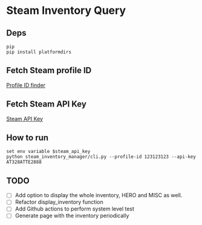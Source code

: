 # Steam Inventory Query

## Deps
```shell
pip 
pip install platformdirs
```

## Fetch Steam profile ID
[Profile ID finder](https://www.steamidfinder.com/)

## Fetch  Steam API Key
[Steam API Key](https://steamcommunity.com/dev/apikey)

## How to run
```shell
set env variable $steam_api_key
python steam_inventory_manager/cli.py --profile-id 123123123 --api-key AT328ATTE2888
```
<!-- python steam_inventory_manager/cli.py --profile-id $steam_profile_id --api-key $steam_api_key -->

## TODO

- [ ] Add option to display the whole inventory, HERO and MISC as well.
- [ ] Refactor display_inventory function
- [ ] Add Github actions to perform system level test
- [ ] Generate page with the inventory periodically